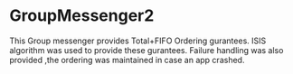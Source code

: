 # GroupMessenger2
This Group messenger provides Total+FIFO Ordering gurantees. ISIS algorithm was used to provide these gurantees.
Failure handling was also provided ,the ordering was maintained in case an app crashed.
